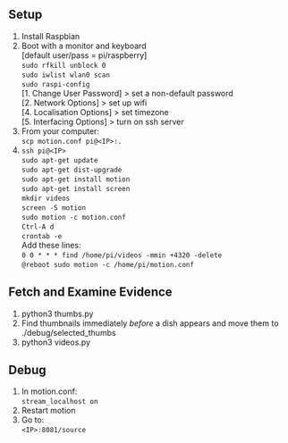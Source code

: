 ## Setup
1. Install Raspbian  
1. Boot with a monitor and keyboard  
        [default user/pass = pi/raspberry]  
`sudo rfkill unblock 0`  
`sudo iwlist wlan0 scan`  
`sudo raspi-config`  
        [1. Change User Password] > set a non-default password  
        [2. Network Options] > set up wifi  
        [4. Localisation Options] > set timezone  
        [5. Interfacing Options] > turn on ssh server  
1. From your computer:  
`scp motion.conf pi@<IP>:.`  
1. `ssh pi@<IP>`  
`sudo apt-get update`  
`sudo apt-get dist-upgrade`  
`sudo apt-get install motion`  
`sudo apt-get install screen`  
`mkdir videos`  
`screen -S motion`  
`sudo motion -c motion.conf`  
`Ctrl-A d`  
`crontab -e`  
Add these lines:  
`0 0 * * * find /home/pi/videos -mmin +4320 -delete`  
`@reboot sudo motion -c /home/pi/motion.conf`

## Fetch and Examine Evidence
1. python3 thumbs.py <IP> <user> <password>
1. Find thumbnails immediately _before_ a dish appears and move them to ./debug/selected\_thumbs
1. python3 videos.py <IP> <user> <password>

## Debug
1. In motion.conf:  
`stream_localhost on`  
1. Restart motion  
1. Go to:  
`<IP>:8081/source`
